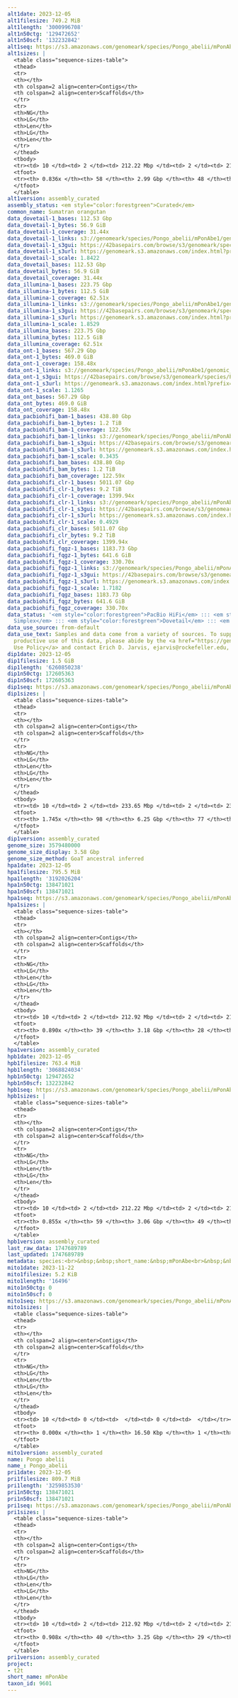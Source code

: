 ```yaml
---
alt1date: 2023-12-05
alt1filesize: 749.2 MiB
alt1length: '3000996708'
alt1n50ctg: '129472652'
alt1n50scf: '132232842'
alt1seq: https://s3.amazonaws.com/genomeark/species/Pongo_abelii/mPonAbe1/assembly_curated/mPonAbe1.alt.cur.20231205.fasta.gz
alt1sizes: |
  <table class="sequence-sizes-table">
  <thead>
  <tr>
  <th></th>
  <th colspan=2 align=center>Contigs</th>
  <th colspan=2 align=center>Scaffolds</th>
  </tr>
  <tr>
  <th>NG</th>
  <th>LG</th>
  <th>Len</th>
  <th>LG</th>
  <th>Len</th>
  </tr>
  </thead>
  <tbody>
  <tr><td> 10 </td><td> 2 </td><td> 212.22 Mbp </td><td> 2 </td><td> 212.22 Mbp </td></tr><tr><td> 20 </td><td> 4 </td><td> 189.72 Mbp </td><td> 4 </td><td> 189.72 Mbp </td></tr><tr><td> 30 </td><td> 6 </td><td> 165.38 Mbp </td><td> 6 </td><td> 165.38 Mbp </td></tr><tr><td> 40 </td><td> 8 </td><td> 143.46 Mbp </td><td> 8 </td><td> 145.71 Mbp </td></tr><tr style="background-color:#cccccc;"><td> 50 </td><td> 11 </td><td> 129.47 Mbp </td><td> 11 </td><td> 132.23 Mbp </td></tr><tr><td> 60 </td><td> 14 </td><td> 102.46 Mbp </td><td> 13 </td><td> 124.96 Mbp </td></tr><tr><td> 70 </td><td> 17 </td><td> 90.13 Mbp </td><td> 17 </td><td> 101.03 Mbp </td></tr><tr><td> 80 </td><td> 22 </td><td> 51.98 Mbp </td><td> 21 </td><td> 68.78 Mbp </td></tr><tr><td> 90 </td><td> 0 </td><td>  </td><td> 0 </td><td>  </td></tr><tr><td> 100 </td><td> 0 </td><td>  </td><td> 0 </td><td>  </td></tr></tbody>
  <tfoot>
  <tr><th> 0.836x </th><th> 58 </th><th> 2.99 Gbp </th><th> 48 </th><th> 3.00 Gbp </th></tr>
  </tfoot>
  </table>
alt1version: assembly_curated
assembly_status: <em style="color:forestgreen">Curated</em>
common_name: Sumatran orangutan
data_dovetail-1_bases: 112.53 Gbp
data_dovetail-1_bytes: 56.9 GiB
data_dovetail-1_coverage: 31.44x
data_dovetail-1_links: s3://genomeark/species/Pongo_abelii/mPonAbe1/genomic_data/dovetail/<br>
data_dovetail-1_s3gui: https://42basepairs.com/browse/s3/genomeark/species/Pongo_abelii/mPonAbe1/genomic_data/dovetail/
data_dovetail-1_s3url: https://genomeark.s3.amazonaws.com/index.html?prefix=species/Pongo_abelii/mPonAbe1/genomic_data/dovetail/
data_dovetail-1_scale: 1.8422
data_dovetail_bases: 112.53 Gbp
data_dovetail_bytes: 56.9 GiB
data_dovetail_coverage: 31.44x
data_illumina-1_bases: 223.75 Gbp
data_illumina-1_bytes: 112.5 GiB
data_illumina-1_coverage: 62.51x
data_illumina-1_links: s3://genomeark/species/Pongo_abelii/mPonAbe1/genomic_data/illumina/<br>
data_illumina-1_s3gui: https://42basepairs.com/browse/s3/genomeark/species/Pongo_abelii/mPonAbe1/genomic_data/illumina/
data_illumina-1_s3url: https://genomeark.s3.amazonaws.com/index.html?prefix=species/Pongo_abelii/mPonAbe1/genomic_data/illumina/
data_illumina-1_scale: 1.8529
data_illumina_bases: 223.75 Gbp
data_illumina_bytes: 112.5 GiB
data_illumina_coverage: 62.51x
data_ont-1_bases: 567.29 Gbp
data_ont-1_bytes: 469.0 GiB
data_ont-1_coverage: 158.48x
data_ont-1_links: s3://genomeark/species/Pongo_abelii/mPonAbe1/genomic_data/ont/<br>
data_ont-1_s3gui: https://42basepairs.com/browse/s3/genomeark/species/Pongo_abelii/mPonAbe1/genomic_data/ont/
data_ont-1_s3url: https://genomeark.s3.amazonaws.com/index.html?prefix=species/Pongo_abelii/mPonAbe1/genomic_data/ont/
data_ont-1_scale: 1.1265
data_ont_bases: 567.29 Gbp
data_ont_bytes: 469.0 GiB
data_ont_coverage: 158.48x
data_pacbiohifi_bam-1_bases: 438.80 Gbp
data_pacbiohifi_bam-1_bytes: 1.2 TiB
data_pacbiohifi_bam-1_coverage: 122.59x
data_pacbiohifi_bam-1_links: s3://genomeark/species/Pongo_abelii/mPonAbe1/genomic_data/pacbio_hifi/<br>
data_pacbiohifi_bam-1_s3gui: https://42basepairs.com/browse/s3/genomeark/species/Pongo_abelii/mPonAbe1/genomic_data/pacbio_hifi/
data_pacbiohifi_bam-1_s3url: https://genomeark.s3.amazonaws.com/index.html?prefix=species/Pongo_abelii/mPonAbe1/genomic_data/pacbio_hifi/
data_pacbiohifi_bam-1_scale: 0.3435
data_pacbiohifi_bam_bases: 438.80 Gbp
data_pacbiohifi_bam_bytes: 1.2 TiB
data_pacbiohifi_bam_coverage: 122.59x
data_pacbiohifi_clr-1_bases: 5011.07 Gbp
data_pacbiohifi_clr-1_bytes: 9.2 TiB
data_pacbiohifi_clr-1_coverage: 1399.94x
data_pacbiohifi_clr-1_links: s3://genomeark/species/Pongo_abelii/mPonAbe1/genomic_data/pacbio_hifi/<br>
data_pacbiohifi_clr-1_s3gui: https://42basepairs.com/browse/s3/genomeark/species/Pongo_abelii/mPonAbe1/genomic_data/pacbio_hifi/
data_pacbiohifi_clr-1_s3url: https://genomeark.s3.amazonaws.com/index.html?prefix=species/Pongo_abelii/mPonAbe1/genomic_data/pacbio_hifi/
data_pacbiohifi_clr-1_scale: 0.4929
data_pacbiohifi_clr_bases: 5011.07 Gbp
data_pacbiohifi_clr_bytes: 9.2 TiB
data_pacbiohifi_clr_coverage: 1399.94x
data_pacbiohifi_fqgz-1_bases: 1183.73 Gbp
data_pacbiohifi_fqgz-1_bytes: 641.6 GiB
data_pacbiohifi_fqgz-1_coverage: 330.70x
data_pacbiohifi_fqgz-1_links: s3://genomeark/species/Pongo_abelii/mPonAbe1/genomic_data/pacbio_hifi/<br>
data_pacbiohifi_fqgz-1_s3gui: https://42basepairs.com/browse/s3/genomeark/species/Pongo_abelii/mPonAbe1/genomic_data/pacbio_hifi/
data_pacbiohifi_fqgz-1_s3url: https://genomeark.s3.amazonaws.com/index.html?prefix=species/Pongo_abelii/mPonAbe1/genomic_data/pacbio_hifi/
data_pacbiohifi_fqgz-1_scale: 1.7182
data_pacbiohifi_fqgz_bases: 1183.73 Gbp
data_pacbiohifi_fqgz_bytes: 641.6 GiB
data_pacbiohifi_fqgz_coverage: 330.70x
data_status: '<em style="color:forestgreen">PacBio HiFi</em> ::: <em style="color:forestgreen">ONT
  Simplex</em> ::: <em style="color:forestgreen">Dovetail</em> ::: <em style="color:forestgreen">Illumina</em>'
data_use_source: from-default
data_use_text: Samples and data come from a variety of sources. To support fair and
  productive use of this data, please abide by the <a href="https://genome10k.soe.ucsc.edu/data-use-policies/">Data
  Use Policy</a> and contact Erich D. Jarvis, ejarvis@rockefeller.edu, with any questions.
dip1date: 2023-12-05
dip1filesize: 1.5 GiB
dip1length: '6260850238'
dip1n50ctg: 172605363
dip1n50scf: 172605363
dip1seq: https://s3.amazonaws.com/genomeark/species/Pongo_abelii/mPonAbe1/assembly_curated/mPonAbe1.dip.cur.20231205.fasta.gz
dip1sizes: |
  <table class="sequence-sizes-table">
  <thead>
  <tr>
  <th></th>
  <th colspan=2 align=center>Contigs</th>
  <th colspan=2 align=center>Scaffolds</th>
  </tr>
  <tr>
  <th>NG</th>
  <th>LG</th>
  <th>Len</th>
  <th>LG</th>
  <th>Len</th>
  </tr>
  </thead>
  <tbody>
  <tr><td> 10 </td><td> 2 </td><td> 233.65 Mbp </td><td> 2 </td><td> 233.80 Mbp </td></tr><tr><td> 20 </td><td> 4 </td><td> 212.22 Mbp </td><td> 4 </td><td> 212.22 Mbp </td></tr><tr><td> 30 </td><td> 5 </td><td> 209.61 Mbp </td><td> 5 </td><td> 209.61 Mbp </td></tr><tr><td> 40 </td><td> 7 </td><td> 190.38 Mbp </td><td> 7 </td><td> 190.38 Mbp </td></tr><tr style="background-color:#cccccc;"><td> 50 </td><td> 9 </td><td style="background-color:#88ff88;"> 172.61 Mbp </td><td> 9 </td><td style="background-color:#88ff88;"> 172.61 Mbp </td></tr><tr><td> 60 </td><td> 11 </td><td> 165.38 Mbp </td><td> 11 </td><td> 165.38 Mbp </td></tr><tr><td> 70 </td><td> 13 </td><td> 161.63 Mbp </td><td> 13 </td><td> 161.63 Mbp </td></tr><tr><td> 80 </td><td> 16 </td><td> 146.20 Mbp </td><td> 16 </td><td> 146.20 Mbp </td></tr><tr><td> 90 </td><td> 18 </td><td> 140.85 Mbp </td><td> 18 </td><td> 140.85 Mbp </td></tr><tr><td> 100 </td><td> 21 </td><td> 132.28 Mbp </td><td> 21 </td><td> 137.95 Mbp </td></tr></tbody>
  <tfoot>
  <tr><th> 1.745x </th><th> 98 </th><th> 6.25 Gbp </th><th> 77 </th><th> 6.26 Gbp </th></tr>
  </tfoot>
  </table>
dip1version: assembly_curated
genome_size: 3579480000
genome_size_display: 3.58 Gbp
genome_size_method: GoaT ancestral inferred
hpa1date: 2023-12-05
hpa1filesize: 795.5 MiB
hpa1length: '3192026204'
hpa1n50ctg: 138471021
hpa1n50scf: 138471021
hpa1seq: https://s3.amazonaws.com/genomeark/species/Pongo_abelii/mPonAbe1/assembly_curated/mPonAbe1.hap1.cur.20231205.fasta.gz
hpa1sizes: |
  <table class="sequence-sizes-table">
  <thead>
  <tr>
  <th></th>
  <th colspan=2 align=center>Contigs</th>
  <th colspan=2 align=center>Scaffolds</th>
  </tr>
  <tr>
  <th>NG</th>
  <th>LG</th>
  <th>Len</th>
  <th>LG</th>
  <th>Len</th>
  </tr>
  </thead>
  <tbody>
  <tr><td> 10 </td><td> 2 </td><td> 212.92 Mbp </td><td> 2 </td><td> 212.92 Mbp </td></tr><tr><td> 20 </td><td> 4 </td><td> 190.38 Mbp </td><td> 4 </td><td> 190.38 Mbp </td></tr><tr><td> 30 </td><td> 6 </td><td> 162.59 Mbp </td><td> 6 </td><td> 162.59 Mbp </td></tr><tr><td> 40 </td><td> 8 </td><td> 156.97 Mbp </td><td> 8 </td><td> 156.97 Mbp </td></tr><tr style="background-color:#cccccc;"><td> 50 </td><td> 11 </td><td style="background-color:#88ff88;"> 138.47 Mbp </td><td> 11 </td><td style="background-color:#88ff88;"> 138.47 Mbp </td></tr><tr><td> 60 </td><td> 13 </td><td> 129.81 Mbp </td><td> 13 </td><td> 132.28 Mbp </td></tr><tr><td> 70 </td><td> 16 </td><td> 109.57 Mbp </td><td> 16 </td><td> 111.74 Mbp </td></tr><tr><td> 80 </td><td> 20 </td><td> 84.05 Mbp </td><td> 20 </td><td> 89.55 Mbp </td></tr><tr><td> 90 </td><td> 0 </td><td>  </td><td> 0 </td><td>  </td></tr><tr><td> 100 </td><td> 0 </td><td>  </td><td> 0 </td><td>  </td></tr></tbody>
  <tfoot>
  <tr><th> 0.890x </th><th> 39 </th><th> 3.18 Gbp </th><th> 28 </th><th> 3.19 Gbp </th></tr>
  </tfoot>
  </table>
hpa1version: assembly_curated
hpb1date: 2023-12-05
hpb1filesize: 763.4 MiB
hpb1length: '3068824034'
hpb1n50ctg: 129472652
hpb1n50scf: 132232842
hpb1seq: https://s3.amazonaws.com/genomeark/species/Pongo_abelii/mPonAbe1/assembly_curated/mPonAbe1.hap2.cur.20231205.fasta.gz
hpb1sizes: |
  <table class="sequence-sizes-table">
  <thead>
  <tr>
  <th></th>
  <th colspan=2 align=center>Contigs</th>
  <th colspan=2 align=center>Scaffolds</th>
  </tr>
  <tr>
  <th>NG</th>
  <th>LG</th>
  <th>Len</th>
  <th>LG</th>
  <th>Len</th>
  </tr>
  </thead>
  <tbody>
  <tr><td> 10 </td><td> 2 </td><td> 212.22 Mbp </td><td> 2 </td><td> 212.22 Mbp </td></tr><tr><td> 20 </td><td> 4 </td><td> 189.72 Mbp </td><td> 4 </td><td> 189.72 Mbp </td></tr><tr><td> 30 </td><td> 6 </td><td> 165.38 Mbp </td><td> 6 </td><td> 165.38 Mbp </td></tr><tr><td> 40 </td><td> 8 </td><td> 143.46 Mbp </td><td> 8 </td><td> 145.71 Mbp </td></tr><tr style="background-color:#cccccc;"><td> 50 </td><td> 11 </td><td style="background-color:#88ff88;"> 129.47 Mbp </td><td> 11 </td><td style="background-color:#88ff88;"> 132.23 Mbp </td></tr><tr><td> 60 </td><td> 14 </td><td> 102.46 Mbp </td><td> 13 </td><td> 124.96 Mbp </td></tr><tr><td> 70 </td><td> 17 </td><td> 90.13 Mbp </td><td> 17 </td><td> 101.03 Mbp </td></tr><tr><td> 80 </td><td> 22 </td><td> 67.83 Mbp </td><td> 21 </td><td> 68.78 Mbp </td></tr><tr><td> 90 </td><td> 0 </td><td>  </td><td> 0 </td><td>  </td></tr><tr><td> 100 </td><td> 0 </td><td>  </td><td> 0 </td><td>  </td></tr></tbody>
  <tfoot>
  <tr><th> 0.855x </th><th> 59 </th><th> 3.06 Gbp </th><th> 49 </th><th> 3.07 Gbp </th></tr>
  </tfoot>
  </table>
hpb1version: assembly_curated
last_raw_data: 1747689789
last_updated: 1747689789
metadata: species:<br>&nbsp;&nbsp;short_name:&nbsp;mPonAbe<br>&nbsp;&nbsp;name:&nbsp;Pongo&nbsp;abelii<br>&nbsp;&nbsp;common_name:&nbsp;Sumatran&nbsp;orangutan<br>&nbsp;&nbsp;taxon_id:&nbsp;9601<br>&nbsp;&nbsp;order:<br>&nbsp;&nbsp;&nbsp;&nbsp;name:&nbsp;Primates<br>&nbsp;&nbsp;family:<br>&nbsp;&nbsp;&nbsp;&nbsp;name:&nbsp;Hominidae<br>&nbsp;&nbsp;individuals:<br>&nbsp;&nbsp;-<br>&nbsp;&nbsp;&nbsp;&nbsp;&nbsp;&nbsp;short_name:&nbsp;mPonAbe1<br>&nbsp;&nbsp;&nbsp;&nbsp;&nbsp;&nbsp;name:&nbsp;null<br>&nbsp;&nbsp;&nbsp;&nbsp;&nbsp;&nbsp;biosample_id:&nbsp;SAMN10521808<br>&nbsp;&nbsp;&nbsp;&nbsp;&nbsp;&nbsp;strain:&nbsp;null<br>&nbsp;&nbsp;&nbsp;&nbsp;&nbsp;&nbsp;subspecies:&nbsp;null<br>&nbsp;&nbsp;&nbsp;&nbsp;&nbsp;&nbsp;alt_ids:<br>&nbsp;&nbsp;&nbsp;&nbsp;&nbsp;&nbsp;-&nbsp;GM06213<br>&nbsp;&nbsp;&nbsp;&nbsp;&nbsp;&nbsp;-&nbsp;AG06213<br>&nbsp;&nbsp;&nbsp;&nbsp;&nbsp;&nbsp;-&nbsp;AG06123_PAB<br>&nbsp;&nbsp;&nbsp;&nbsp;&nbsp;&nbsp;sex:&nbsp;male<br>&nbsp;&nbsp;&nbsp;&nbsp;&nbsp;&nbsp;description:&nbsp;null<br>&nbsp;&nbsp;&nbsp;&nbsp;&nbsp;&nbsp;provider:&nbsp;Laura&nbsp;Carrel&nbsp;(The&nbsp;Pennsylvania&nbsp;State&nbsp;University),&nbsp;originally&nbsp;acquired&nbsp;from&nbsp;Coriell<br>&nbsp;&nbsp;&nbsp;&nbsp;&nbsp;&nbsp;father:&nbsp;null<br>&nbsp;&nbsp;&nbsp;&nbsp;&nbsp;&nbsp;mother:&nbsp;null<br>&nbsp;&nbsp;-<br>&nbsp;&nbsp;&nbsp;&nbsp;&nbsp;&nbsp;short_name:&nbsp;mPonAbe2<br>&nbsp;&nbsp;&nbsp;&nbsp;&nbsp;&nbsp;name:&nbsp;null<br>&nbsp;&nbsp;&nbsp;&nbsp;&nbsp;&nbsp;biosample_id:&nbsp;null<br>&nbsp;&nbsp;&nbsp;&nbsp;&nbsp;&nbsp;strain:&nbsp;null<br>&nbsp;&nbsp;&nbsp;&nbsp;&nbsp;&nbsp;alt_ids:<br>&nbsp;&nbsp;&nbsp;&nbsp;&nbsp;&nbsp;-&nbsp;PAB_1991-51<br>&nbsp;&nbsp;&nbsp;&nbsp;&nbsp;&nbsp;-&nbsp;Ppyab&nbsp;1991-51<br>&nbsp;&nbsp;&nbsp;&nbsp;&nbsp;&nbsp;-&nbsp;1991-51<br>&nbsp;&nbsp;&nbsp;&nbsp;&nbsp;&nbsp;sex:&nbsp;male<br>&nbsp;&nbsp;&nbsp;&nbsp;&nbsp;&nbsp;description:&nbsp;null<br>&nbsp;&nbsp;&nbsp;&nbsp;&nbsp;&nbsp;provider:&nbsp;Andrew&nbsp;Cartoceti&nbsp;(Smithsonian&nbsp;Institution)<br>&nbsp;&nbsp;&nbsp;&nbsp;&nbsp;&nbsp;mother:&nbsp;null<br>&nbsp;&nbsp;&nbsp;&nbsp;&nbsp;&nbsp;father:&nbsp;null<br>&nbsp;&nbsp;&nbsp;&nbsp;&nbsp;&nbsp;samples:<br>&nbsp;&nbsp;&nbsp;&nbsp;&nbsp;&nbsp;-<br>&nbsp;&nbsp;&nbsp;&nbsp;&nbsp;&nbsp;&nbsp;&nbsp;&nbsp;sample_id:&nbsp;mPonAbe2.testis1<br>&nbsp;&nbsp;&nbsp;&nbsp;&nbsp;&nbsp;&nbsp;&nbsp;&nbsp;tissue:&nbsp;testis<br>&nbsp;&nbsp;&nbsp;&nbsp;&nbsp;&nbsp;&nbsp;&nbsp;&nbsp;dev_stage:&nbsp;adult<br>&nbsp;&nbsp;&nbsp;&nbsp;&nbsp;&nbsp;&nbsp;&nbsp;&nbsp;age:&nbsp;31<br>&nbsp;&nbsp;&nbsp;&nbsp;&nbsp;&nbsp;&nbsp;&nbsp;&nbsp;sample_biosample_id:&nbsp;SAMN13178754<br>&nbsp;&nbsp;-<br>&nbsp;&nbsp;&nbsp;&nbsp;&nbsp;&nbsp;short_name:&nbsp;mPonAbe3<br>&nbsp;&nbsp;&nbsp;&nbsp;&nbsp;&nbsp;name:&nbsp;Susie<br>&nbsp;&nbsp;&nbsp;&nbsp;&nbsp;&nbsp;biosample_id:&nbsp;SAMN06275555<br>&nbsp;&nbsp;&nbsp;&nbsp;&nbsp;&nbsp;strain:&nbsp;null<br>&nbsp;&nbsp;&nbsp;&nbsp;&nbsp;&nbsp;alt_ids:<br>&nbsp;&nbsp;&nbsp;&nbsp;&nbsp;&nbsp;-&nbsp;Susie_PAB<br>&nbsp;&nbsp;&nbsp;&nbsp;&nbsp;&nbsp;-&nbsp;1044<br>&nbsp;&nbsp;&nbsp;&nbsp;&nbsp;&nbsp;sex:&nbsp;female<br>&nbsp;&nbsp;&nbsp;&nbsp;&nbsp;&nbsp;description:&nbsp;null<br>&nbsp;&nbsp;&nbsp;&nbsp;&nbsp;&nbsp;provider:&nbsp;Dr.&nbsp;Oliver&nbsp;Ryder&nbsp;(Institute&nbsp;for&nbsp;Conservation&nbsp;Research,&nbsp;San&nbsp;Diego&nbsp;Zoo)<br>&nbsp;&nbsp;&nbsp;&nbsp;&nbsp;&nbsp;mother:&nbsp;null<br>&nbsp;&nbsp;&nbsp;&nbsp;&nbsp;&nbsp;father:&nbsp;null<br>&nbsp;&nbsp;genome_size:&nbsp;3579480000<br>&nbsp;&nbsp;genome_size_method:&nbsp;GoaT&nbsp;ancestral&nbsp;inferred<br>&nbsp;&nbsp;project:&nbsp;[&nbsp;t2t&nbsp;]<br>
mito1date: 2023-11-22
mito1filesize: 5.2 KiB
mito1length: '16496'
mito1n50ctg: 0
mito1n50scf: 0
mito1seq: https://s3.amazonaws.com/genomeark/species/Pongo_abelii/mPonAbe1/assembly_curated/mPonAbe1.MT.cur.20231122.fasta.gz
mito1sizes: |
  <table class="sequence-sizes-table">
  <thead>
  <tr>
  <th></th>
  <th colspan=2 align=center>Contigs</th>
  <th colspan=2 align=center>Scaffolds</th>
  </tr>
  <tr>
  <th>NG</th>
  <th>LG</th>
  <th>Len</th>
  <th>LG</th>
  <th>Len</th>
  </tr>
  </thead>
  <tbody>
  <tr><td> 10 </td><td> 0 </td><td>  </td><td> 0 </td><td>  </td></tr><tr><td> 20 </td><td> 0 </td><td>  </td><td> 0 </td><td>  </td></tr><tr><td> 30 </td><td> 0 </td><td>  </td><td> 0 </td><td>  </td></tr><tr><td> 40 </td><td> 0 </td><td>  </td><td> 0 </td><td>  </td></tr><tr style="background-color:#cccccc;"><td> 50 </td><td> 0 </td><td style="background-color:#ff8888;">  </td><td> 0 </td><td style="background-color:#ff8888;">  </td></tr><tr><td> 60 </td><td> 0 </td><td>  </td><td> 0 </td><td>  </td></tr><tr><td> 70 </td><td> 0 </td><td>  </td><td> 0 </td><td>  </td></tr><tr><td> 80 </td><td> 0 </td><td>  </td><td> 0 </td><td>  </td></tr><tr><td> 90 </td><td> 0 </td><td>  </td><td> 0 </td><td>  </td></tr><tr><td> 100 </td><td> 0 </td><td>  </td><td> 0 </td><td>  </td></tr></tbody>
  <tfoot>
  <tr><th> 0.000x </th><th> 1 </th><th> 16.50 Kbp </th><th> 1 </th><th> 16.50 Kbp </th></tr>
  </tfoot>
  </table>
mito1version: assembly_curated
name: Pongo abelii
name_: Pongo_abelii
pri1date: 2023-12-05
pri1filesize: 809.7 MiB
pri1length: '3259853530'
pri1n50ctg: 138471021
pri1n50scf: 138471021
pri1seq: https://s3.amazonaws.com/genomeark/species/Pongo_abelii/mPonAbe1/assembly_curated/mPonAbe1.pri.cur.20231205.fasta.gz
pri1sizes: |
  <table class="sequence-sizes-table">
  <thead>
  <tr>
  <th></th>
  <th colspan=2 align=center>Contigs</th>
  <th colspan=2 align=center>Scaffolds</th>
  </tr>
  <tr>
  <th>NG</th>
  <th>LG</th>
  <th>Len</th>
  <th>LG</th>
  <th>Len</th>
  </tr>
  </thead>
  <tbody>
  <tr><td> 10 </td><td> 2 </td><td> 212.92 Mbp </td><td> 2 </td><td> 212.92 Mbp </td></tr><tr><td> 20 </td><td> 4 </td><td> 190.38 Mbp </td><td> 4 </td><td> 190.38 Mbp </td></tr><tr><td> 30 </td><td> 6 </td><td> 162.59 Mbp </td><td> 6 </td><td> 162.59 Mbp </td></tr><tr><td> 40 </td><td> 8 </td><td> 156.97 Mbp </td><td> 8 </td><td> 156.97 Mbp </td></tr><tr style="background-color:#cccccc;"><td> 50 </td><td> 11 </td><td style="background-color:#88ff88;"> 138.47 Mbp </td><td> 11 </td><td style="background-color:#88ff88;"> 138.47 Mbp </td></tr><tr><td> 60 </td><td> 13 </td><td> 129.81 Mbp </td><td> 13 </td><td> 132.28 Mbp </td></tr><tr><td> 70 </td><td> 16 </td><td> 109.57 Mbp </td><td> 16 </td><td> 111.74 Mbp </td></tr><tr><td> 80 </td><td> 20 </td><td> 84.05 Mbp </td><td> 20 </td><td> 89.55 Mbp </td></tr><tr><td> 90 </td><td> 25 </td><td> 54.96 Mbp </td><td> 25 </td><td> 57.14 Mbp </td></tr><tr><td> 100 </td><td> 0 </td><td>  </td><td> 0 </td><td>  </td></tr></tbody>
  <tfoot>
  <tr><th> 0.908x </th><th> 40 </th><th> 3.25 Gbp </th><th> 29 </th><th> 3.26 Gbp </th></tr>
  </tfoot>
  </table>
pri1version: assembly_curated
project:
- t2t
short_name: mPonAbe
taxon_id: 9601
---
```

